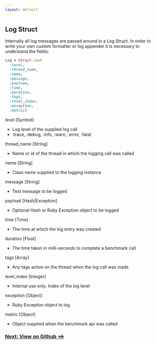 ```yaml
---
layout: default
---
```


## Log Struct

Internally all log messages are passed around in a Log Struct. In order
to write your own custom formatter or log appender it is necessary to understand
the fields:

~~~ruby
Log = Struct.new(
  :level,
  :thread_name,
  :name,
  :message,
  :payload,
  :time,
  :duration,
  :tags,
  :level_index,
  :exception,
  :metric)
~~~
level [Symbol]

* Log level of the supplied log call
* :trace, :debug, :info, :warn, :error, :fatal

thread_name [String]

* Name or id of the thread in which the logging call was called

name [String]

* Class name supplied to the logging instance

message [String]

* Text message to be logged

payload [Hash|Exception]

* Optional Hash or Ruby Exception object to be logged

time [Time]

* The time at which the log entry was created

duration [Float]

* The time taken in milli-seconds to complete a benchmark call

tags [Array<String>]

* Any tags active on the thread when the log call was made

level_index [Integer]

* Internal use only. Index of the log level

exception [Object]

* Ruby Exception object to log

metric [Object]

* Object supplied when the benchmark api was called

### [Next: View on Github ==>](https://github.com/rocketjob/semantic_logger)
